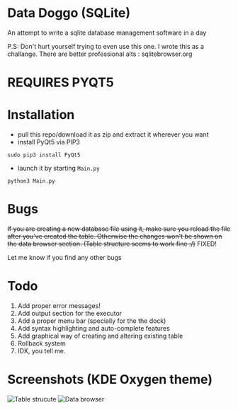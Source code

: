 # Data Doggo (SQLite)
An attempt to write a sqlite database management software in a day

P.S: Don't hurt yourself trying to even use this one. I wrote this as a challange. There are better professional alts : sqlitebrowser.org 
# REQUIRES PYQT5

# Installation
- pull this repo/download it as zip and extract it wherever you want
- install PyQt5 via PIP3
```
sudo pip3 install PyQt5
```
- launch it by starting ```Main.py```
```
python3 Main.py
```

# Bugs
~~If you are creating a new database file using it, make sure you reload the file after you've created the table. Otherwise the changes won't be shown on the data browser section. (Table structure seems to work fine :/)~~
FIXED! 

Let me know if you find any other bugs

# Todo
1. Add proper error messages!
2. Add output section for the executor
3. Add a proper menu bar (specially for the the dock)
4. Add syntax highlighting and auto-complete features
5. Add graphical way of creating and altering existing table
6. Rollback system
7. IDK, you tell me.

# Screenshots (KDE Oxygen theme)
![Table strucute](https://i.imgur.com/mhlLGZe.png)
![Data browser](https://i.imgur.com/9JrdzRE.png)
